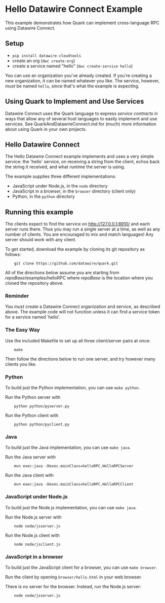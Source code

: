 # Hello Datawire Connect Example

This example demonstrates how Quark can implement cross-language RPC
using Datawire Connect.

## Setup

- `pip install datawire-cloudtools`
- create an org (`dwc create-org`)
- create a service named "hello" (`dwc create-service hello`)

You can use an organization you've already created. If you're creating
a new organization, it can be named whatever you like. The service,
however, _must_ be named `hello`, since that's what the example is 
expecting.

## Using Quark to Implement and Use Services

Datawire Connect uses the Quark language to express _service contracts_ in ways
that allow any of several host languages to easily implement and use services.
See QuarkAndDatawireConnect.md for (much) more information about using Quark in
your own projects.

## Hello Datawire Connect

The Hello Datawire Connect example implements and uses a very simple service:
the 'hello' service, on receiving a string from the client, echos back the string
it received, and what runtime the server is using.

The example supplies three different implementations:

- JavaScript under Node.js, in the `node` directory
- JavaScript in a browser, in the `browser` directory (client only)
- Python, in the `python` directory

## Running this example

The clients expect to find the service on http://127.0.0.1:8910/
and each server runs there. Thus you may run a single server at a
time, as well as any number of clients. You are encouraged to mix and
match languages! Any server should work with any client.

To get started, download the example by cloning its git repository as
follows:

        git clone https://github.com/datawire/quark.git

All of the directions below assume you are starting from
*repoBase*/examples/helloRPC where *repoBase* is the location where
you cloned the repository above.

### Reminder

You _must_ create a Datawire Connect organization and service, as described
above. The example code will not function unless it can find a service token
for a service named 'hello'.

### The Easy Way

Use the included Makefile to set up all three client/server pairs at once:

        make

Then follow the directions below to run one server, and try however many
clients you like.

### Python

To build just the Python implementation, you can use `make python`.

Run the Python server with

        python python/pyserver.py

Run the Python client with

        python python/pyclient.py

### Java

To build just the Java implementation, you can use `make java`.

Run the Java server with

        mvn exec:java -Dexec.mainClass=helloRPC.HelloRPCServer

Run the Java client with

        mvn exec:java -Dexec.mainClass=helloRPC.HelloRPCClient

### JavaScript under Node.js

To build just the Node.js implementation, you can use `make java`.

Run the Node.js server with

        node node/jsserver.js

Run the Node.js client with

        node node/jsclient.js

### JavaScript in a browser

To build just the JavaScript client for a browser, you can use `make browser`.

Run the client by opening `browser/hello.html` in your web browser.

There is no server for the browser. Instead, run the Node.js server:

        node node/jsserver.js
